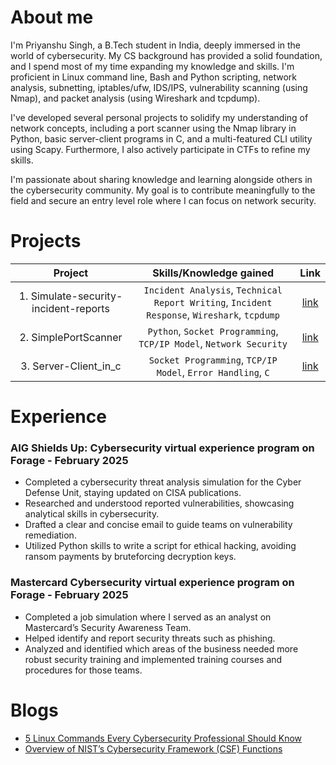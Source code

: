 # About me
I'm Priyanshu Singh, a B.Tech student in India, deeply immersed in the world of cybersecurity. My CS background has provided a solid foundation, and I spend most of my time expanding my knowledge and skills. I'm proficient in Linux command line, Bash and Python scripting, network analysis, subnetting, iptables/ufw, IDS/IPS, vulnerability scanning (using Nmap), and packet analysis (using Wireshark and tcpdump).

I've developed several personal projects to solidify my understanding of network concepts, including a port scanner using the Nmap library in Python, basic server-client programs in C, and a multi-featured CLI utility using Scapy. Furthermore, I also actively participate in CTFs to refine my skills.

I'm passionate about sharing knowledge and learning alongside others in the cybersecurity community. My goal is to contribute meaningfully to the field and secure an entry level role where I can focus on network security.

# Projects

|                Project                |                                   Skills/Knowledge gained                                    |                                     Link                                     |
| :-----------------------------------: | :------------------------------------------------------------------------------------------: | :--------------------------------------------------------------------------: |
| 1. Simulate-security-incident-reports | `Incident Analysis`, `Technical Report Writing`, `Incident Response`, `Wireshark`, `tcpdump` | [link](https://github.com/EADDRINUSE-98/Simulated-security-incident-reports) |
|         2. SimplePortScanner          |              `Python`, `Socket Programming`, `TCP/IP Model`, `Network Security`              |          [link](https://github.com/EADDRINUSE-98/SimplePortScanner)          |
|         3. Server-Client_in_c         |                 `Socket Programming`, `TCP/IP Model`, `Error Handling`, `C`                  |         [link](https://github.com/EADDRINUSE-98/Server-Client_in_c)          |

# Experience
### AIG Shields Up: Cybersecurity virtual experience program on Forage - February 2025
- Completed a cybersecurity threat analysis simulation for the Cyber Defense Unit, staying updated on CISA publications.
- Researched and understood reported vulnerabilities, showcasing analytical skills in cybersecurity.
- Drafted a clear and concise email to guide teams on vulnerability remediation.
- Utilized Python skills to write a script for ethical hacking, avoiding ransom payments by bruteforcing decryption keys.

### Mastercard Cybersecurity virtual experience program on Forage - February 2025
- Completed a job simulation where I served as an analyst on Mastercard’s Security Awareness Team.
- Helped identify and report security threats such as phishing.
- Analyzed and identified which areas of the business needed more robust security training and implemented training courses and procedures for those teams.

# Blogs
- [5 Linux Commands Every Cybersecurity Professional Should Know](https://medium.com/@eaddrinuse-98/5-linux-commands-every-cybersecurity-professional-should-know-7ddf653186a8)
- [Overview of NIST’s Cybersecurity Framework (CSF) Functions](https://medium.com/@eaddrinuse-98/overview-of-nists-cybersecurity-framework-csf-functions-09c4e8686b08)
